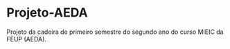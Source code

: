 # Projeto-AEDA
Projeto da cadeira de primeiro semestre do segundo ano do curso MIEIC da FEUP (AEDA).
